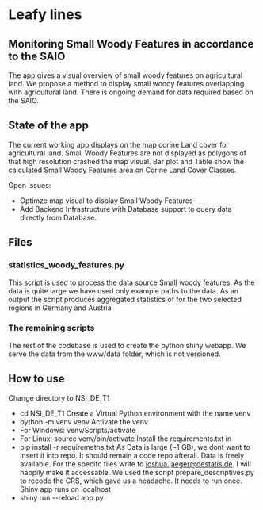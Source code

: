 # Leafy lines
## Monitoring Small Woody Features in accordance to the SAIO
The app gives a visual overview of small woody features on agricultural land. We propose a method to display small woody features overlapping with agricultural land. There is ongoing demand for data required based on the SAIO.

## State of the app
The current working app displays on the map corine Land cover for agricultural land. Small Woody Features are not displayed as polygons of that high resolution crashed the map visual. 
Bar plot and Table show the calculated Small Woody Features area on Corine Land Cover Classes.

Open Issues: 
- Optimze map visual to display Small Woody Features
- Add Backend Infrastructure with Database support to query data directly from Database. 

## Files
### statistics_woody_features.py
This script is used to process the data source Small woody features. As the data is quite large we have used only example paths to the data. As an output the script produces aggregated statistics of for the two selected regions in Germany and Austria
### The remaining scripts
The rest of the codebase is used to create the python shiny webapp. We serve the data from the www/data folder, which is not versioned. 

## How to use
Change directory to NSI_DE_T1
- cd NSI_DE_T1
Create a Virtual Python environment with the name venv
- python -m venv venv 
Activate the venv
- For Windows: venv/Scripts/activate
- For Linux: source venv/bin/activate
Install the requirements.txt in 
- pip install -r requiremetns.txt
As Data is large (~1 GB), we dont want to insert it into repo. It should remain a code repo afterall. Data is freely available. For the specifc files write to joshua.jaeger@destatis.de. I will happily make it accessable. 
We used the script prepare_descriptives.py to recode the CRS, which gave us a headache. It needs to run once. 
Shiny app runs on localhost 
- shiny run --reload app.py


